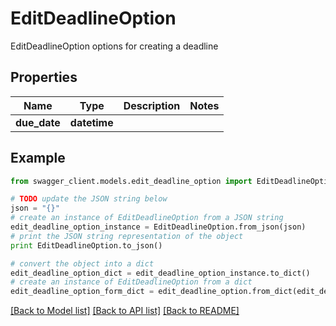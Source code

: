# EditDeadlineOption

EditDeadlineOption options for creating a deadline

## Properties
Name | Type | Description | Notes
------------ | ------------- | ------------- | -------------
**due_date** | **datetime** |  | 

## Example

```python
from swagger_client.models.edit_deadline_option import EditDeadlineOption

# TODO update the JSON string below
json = "{}"
# create an instance of EditDeadlineOption from a JSON string
edit_deadline_option_instance = EditDeadlineOption.from_json(json)
# print the JSON string representation of the object
print EditDeadlineOption.to_json()

# convert the object into a dict
edit_deadline_option_dict = edit_deadline_option_instance.to_dict()
# create an instance of EditDeadlineOption from a dict
edit_deadline_option_form_dict = edit_deadline_option.from_dict(edit_deadline_option_dict)
```
[[Back to Model list]](../README.md#documentation-for-models) [[Back to API list]](../README.md#documentation-for-api-endpoints) [[Back to README]](../README.md)



